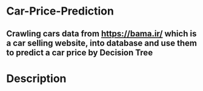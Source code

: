 # Car-Price-Prediction
Crawling cars data from https://bama.ir/ which is a car selling website, into database and use them to predict a car price by Decision Tree
-------------------------------------------------------------------------------------------------------------------------------------------
# Description

